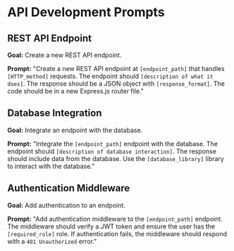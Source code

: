 # API Development Prompts

## REST API Endpoint
**Goal:** Create a new REST API endpoint.

**Prompt:**
"Create a new REST API endpoint at `[endpoint_path]` that handles `[HTTP_method]` requests. The endpoint should `[description of what it does]`. The response should be a JSON object with `[response_format]`. The code should be in a new Express.js router file."

## Database Integration
**Goal:** Integrate an endpoint with the database.

**Prompt:**
"Integrate the `[endpoint_path]` endpoint with the database. The endpoint should `[description of database interaction]`. The response should include data from the database. Use the `[database_library]` library to interact with the database."

## Authentication Middleware
**Goal:** Add authentication to an endpoint.

**Prompt:**
"Add authentication middleware to the `[endpoint_path]` endpoint. The middleware should verify a JWT token and ensure the user has the `[required_role]` role. If authentication fails, the middleware should respond with a `401 Unauthorized` error."
